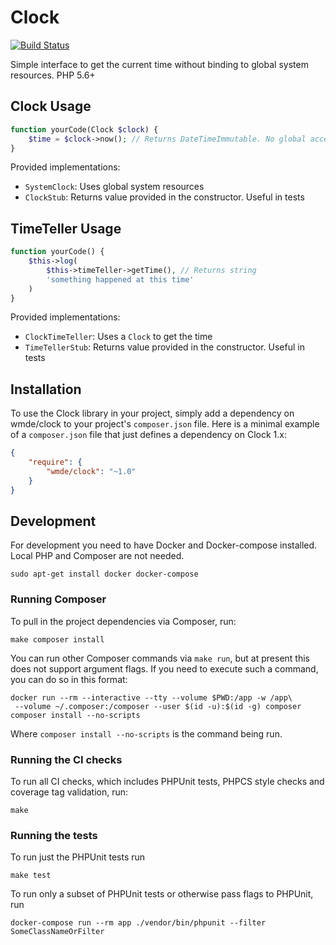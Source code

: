 # Clock

[![Build Status](https://travis-ci.com/wmde/Clock.svg?branch=master)](https://travis-ci.com/wmde/Clock)

Simple interface to get the current time without binding to global system resources. PHP 5.6+

## Clock Usage

```php
function yourCode(Clock $clock) {
    $time = $clock->now(); // Returns DateTimeImmutable. No global access and easily testable
}
```

Provided implementations:

* `SystemClock`: Uses global system resources
* `ClockStub`: Returns value provided in the constructor. Useful in tests

## TimeTeller Usage

```php
function yourCode() {
    $this->log(
        $this->timeTeller->getTime(), // Returns string
        'something happened at this time'
    )
}
```

Provided implementations:

* `ClockTimeTeller`: Uses a `Clock` to get the time
* `TimeTellerStub`: Returns value provided in the constructor. Useful in tests

## Installation

To use the Clock library in your project, simply add a dependency on wmde/clock
to your project's `composer.json` file. Here is a minimal example of a `composer.json`
file that just defines a dependency on Clock 1.x:

```json
{
    "require": {
        "wmde/clock": "~1.0"
    }
}
```

## Development

For development you need to have Docker and Docker-compose installed. Local PHP and Composer are not needed.

    sudo apt-get install docker docker-compose

### Running Composer

To pull in the project dependencies via Composer, run:

    make composer install

You can run other Composer commands via `make run`, but at present this does not support argument flags.
If you need to execute such a command, you can do so in this format:

    docker run --rm --interactive --tty --volume $PWD:/app -w /app\
     --volume ~/.composer:/composer --user $(id -u):$(id -g) composer composer install --no-scripts

Where `composer install --no-scripts` is the command being run.

### Running the CI checks

To run all CI checks, which includes PHPUnit tests, PHPCS style checks and coverage tag validation, run:

    make
    
### Running the tests

To run just the PHPUnit tests run

    make test

To run only a subset of PHPUnit tests or otherwise pass flags to PHPUnit, run

    docker-compose run --rm app ./vendor/bin/phpunit --filter SomeClassNameOrFilter
